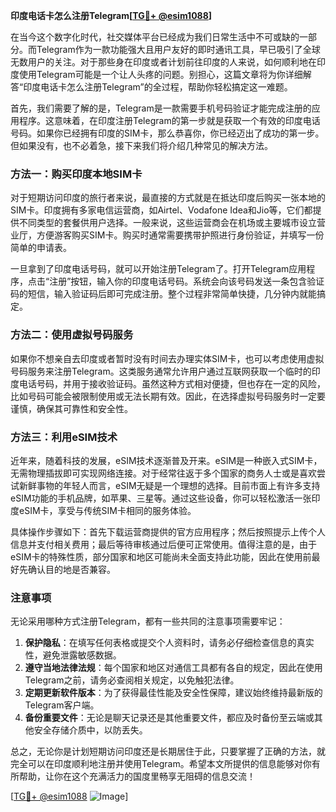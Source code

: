 **印度电话卡怎么注册Telegram[[TG💪+ @esim1088](https://t.me/s/esim1088)]**

在当今这个数字化时代，社交媒体平台已经成为我们日常生活中不可或缺的一部分。而Telegram作为一款功能强大且用户友好的即时通讯工具，早已吸引了全球无数用户的关注。对于那些身在印度或者计划前往印度的人来说，如何顺利地在印度使用Telegram可能是一个让人头疼的问题。别担心，这篇文章将为你详细解答“印度电话卡怎么注册Telegram”的全过程，帮助你轻松搞定这一难题。

首先，我们需要了解的是，Telegram是一款需要手机号码验证才能完成注册的应用程序。这意味着，在印度注册Telegram的第一步就是获取一个有效的印度电话号码。如果你已经拥有印度的SIM卡，那么恭喜你，你已经迈出了成功的第一步。但如果没有，也不必着急，接下来我们将介绍几种常见的解决方法。

### 方法一：购买印度本地SIM卡

对于短期访问印度的旅行者来说，最直接的方式就是在抵达印度后购买一张本地的SIM卡。印度拥有多家电信运营商，如Airtel、Vodafone Idea和Jio等，它们都提供不同类型的套餐供用户选择。一般来说，这些运营商会在机场或主要城市设立营业厅，方便游客购买SIM卡。购买时通常需要携带护照进行身份验证，并填写一份简单的申请表。

一旦拿到了印度电话号码，就可以开始注册Telegram了。打开Telegram应用程序，点击“注册”按钮，输入你的印度电话号码。系统会向该号码发送一条包含验证码的短信，输入验证码后即可完成注册。整个过程非常简单快捷，几分钟内就能搞定。

### 方法二：使用虚拟号码服务

如果你不想亲自去印度或者暂时没有时间去办理实体SIM卡，也可以考虑使用虚拟号码服务来注册Telegram。这类服务通常允许用户通过互联网获取一个临时的印度电话号码，并用于接收验证码。虽然这种方式相对便捷，但也存在一定的风险，比如号码可能会被限制使用或无法长期有效。因此，在选择虚拟号码服务时一定要谨慎，确保其可靠性和安全性。

### 方法三：利用eSIM技术

近年来，随着科技的发展，eSIM技术逐渐普及开来。eSIM是一种嵌入式SIM卡，无需物理插拔即可实现网络连接。对于经常往返于多个国家的商务人士或是喜欢尝试新鲜事物的年轻人而言，eSIM无疑是一个理想的选择。目前市面上有许多支持eSIM功能的手机品牌，如苹果、三星等。通过这些设备，你可以轻松激活一张印度eSIM卡，享受与传统SIM卡相同的服务体验。

具体操作步骤如下：首先下载运营商提供的官方应用程序；然后按照提示上传个人信息并支付相关费用；最后等待审核通过后便可正常使用。值得注意的是，由于eSIM卡的特殊性质，部分国家和地区可能尚未全面支持此功能，因此在使用前最好先确认目的地是否兼容。

### 注意事项

无论采用哪种方式注册Telegram，都有一些共同的注意事项需要牢记：

1. **保护隐私**：在填写任何表格或提交个人资料时，请务必仔细检查信息的真实性，避免泄露敏感数据。
2. **遵守当地法律法规**：每个国家和地区对通信工具都有各自的规定，因此在使用Telegram之前，请务必查阅相关规定，以免触犯法律。
3. **定期更新软件版本**：为了获得最佳性能及安全性保障，建议始终维持最新版的Telegram客户端。
4. **备份重要文件**：无论是聊天记录还是其他重要文件，都应及时备份至云端或其他安全存储介质中，以防丢失。

总之，无论你是计划短期访问印度还是长期居住于此，只要掌握了正确的方法，就完全可以在印度顺利地注册并使用Telegram。希望本文所提供的信息能够对你有所帮助，让你在这个充满活力的国度里畅享无阻碍的信息交流！

[[TG💪+ @esim1088](https://t.me/s/esim1088) ![Image](https://i.postimg.cc/4NQfJmqS/Snipaste-2025-05-13-00-14-12.png)]